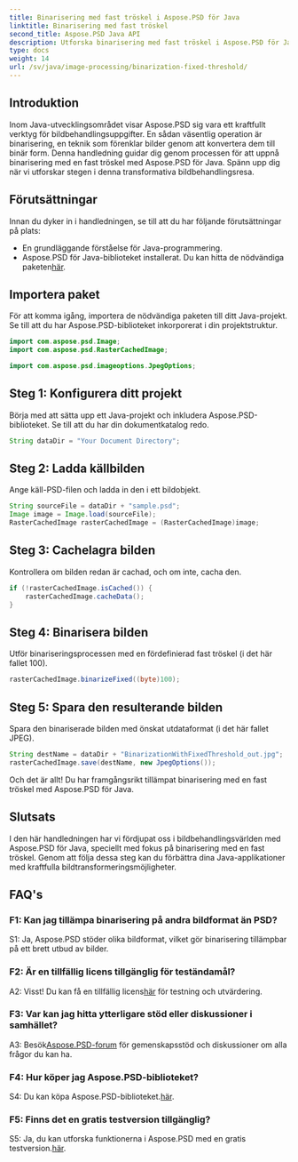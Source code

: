 ```yaml
---
title: Binarisering med fast tröskel i Aspose.PSD för Java
linktitle: Binarisering med fast tröskel
second_title: Aspose.PSD Java API
description: Utforska binarisering med fast tröskel i Aspose.PSD för Java. Förvandla bilder sömlöst med vår steg-för-steg-guide.
type: docs
weight: 14
url: /sv/java/image-processing/binarization-fixed-threshold/
---
```

## Introduktion

Inom Java-utvecklingsområdet visar Aspose.PSD sig vara ett kraftfullt verktyg för bildbehandlingsuppgifter. En sådan väsentlig operation är binarisering, en teknik som förenklar bilder genom att konvertera dem till binär form. Denna handledning guidar dig genom processen för att uppnå binarisering med en fast tröskel med Aspose.PSD för Java. Spänn upp dig när vi utforskar stegen i denna transformativa bildbehandlingsresa.

## Förutsättningar

Innan du dyker in i handledningen, se till att du har följande förutsättningar på plats:

- En grundläggande förståelse för Java-programmering.
-  Aspose.PSD för Java-biblioteket installerat. Du kan hitta de nödvändiga paketen[här](https://releases.aspose.com/psd/java/).

## Importera paket

För att komma igång, importera de nödvändiga paketen till ditt Java-projekt. Se till att du har Aspose.PSD-biblioteket inkorporerat i din projektstruktur.

```java
import com.aspose.psd.Image;
import com.aspose.psd.RasterCachedImage;

import com.aspose.psd.imageoptions.JpegOptions;
```

## Steg 1: Konfigurera ditt projekt

Börja med att sätta upp ett Java-projekt och inkludera Aspose.PSD-biblioteket. Se till att du har din dokumentkatalog redo.

```java
String dataDir = "Your Document Directory";
```

## Steg 2: Ladda källbilden

Ange käll-PSD-filen och ladda in den i ett bildobjekt.

```java
String sourceFile = dataDir + "sample.psd";
Image image = Image.load(sourceFile);
RasterCachedImage rasterCachedImage = (RasterCachedImage)image;
```

## Steg 3: Cachelagra bilden

Kontrollera om bilden redan är cachad, och om inte, cacha den.

```java
if (!rasterCachedImage.isCached()) {
    rasterCachedImage.cacheData();
}
```

## Steg 4: Binarisera bilden

Utför binariseringsprocessen med en fördefinierad fast tröskel (i det här fallet 100).

```java
rasterCachedImage.binarizeFixed((byte)100);
```

## Steg 5: Spara den resulterande bilden

Spara den binariserade bilden med önskat utdataformat (i det här fallet JPEG).

```java
String destName = dataDir + "BinarizationWithFixedThreshold_out.jpg";
rasterCachedImage.save(destName, new JpegOptions());
```

Och det är allt! Du har framgångsrikt tillämpat binarisering med en fast tröskel med Aspose.PSD för Java.

## Slutsats

I den här handledningen har vi fördjupat oss i bildbehandlingsvärlden med Aspose.PSD för Java, speciellt med fokus på binarisering med en fast tröskel. Genom att följa dessa steg kan du förbättra dina Java-applikationer med kraftfulla bildtransformeringsmöjligheter.

## FAQ's

### F1: Kan jag tillämpa binarisering på andra bildformat än PSD?

S1: Ja, Aspose.PSD stöder olika bildformat, vilket gör binarisering tillämpbar på ett brett utbud av bilder.

### F2: Är en tillfällig licens tillgänglig för teständamål?

 A2: Visst! Du kan få en tillfällig licens[här](https://purchase.aspose.com/temporary-license/) för testning och utvärdering.

### F3: Var kan jag hitta ytterligare stöd eller diskussioner i samhället?

 A3: Besök[Aspose.PSD-forum](https://forum.aspose.com/c/psd/34) för gemenskapsstöd och diskussioner om alla frågor du kan ha.

### F4: Hur köper jag Aspose.PSD-biblioteket?

 S4: Du kan köpa Aspose.PSD-biblioteket.[här](https://purchase.aspose.com/buy).

### F5: Finns det en gratis testversion tillgänglig?

 S5: Ja, du kan utforska funktionerna i Aspose.PSD med en gratis testversion.[här](https://releases.aspose.com/).